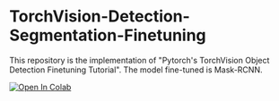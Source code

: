 # TorchVision-Detection-Segmentation-Finetuning
This repository is the implementation of "Pytorch's TorchVision Object Detection Finetuning Tutorial". The model fine-tuned is Mask-RCNN.

<a href="https://colab.research.google.com/github/hunainahmedj/TorchVision-Detection-Segmentation-Finetuning/blob/main/TorchVision_Detection_%26_Segmentation_Finetunning.ipynb" target="_parent"><img src="https://colab.research.google.com/assets/colab-badge.svg" alt="Open In Colab"/></a>
